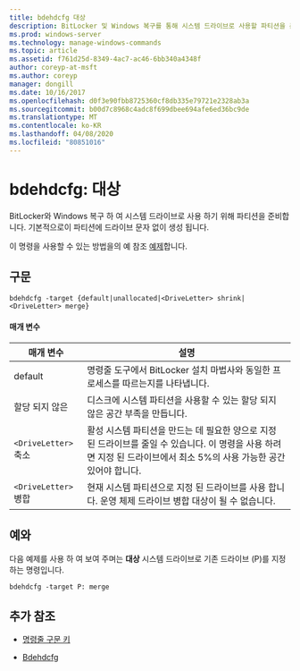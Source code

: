 ```yaml
---
title: bdehdcfg 대상
description: BitLocker 및 Windows 복구를 통해 시스템 드라이브로 사용할 파티션을 준비 하는 **bdehdcfg target**에 대 한 Windows 명령 항목입니다.
ms.prod: windows-server
ms.technology: manage-windows-commands
ms.topic: article
ms.assetid: f761d25d-8349-4ac7-ac46-6bb340a4348f
author: coreyp-at-msft
ms.author: coreyp
manager: dongill
ms.date: 10/16/2017
ms.openlocfilehash: d0f3e90fbb8725360cf8db335e79721e2328ab3a
ms.sourcegitcommit: b00d7c8968c4adc8f699dbee694afe6ed36bc9de
ms.translationtype: MT
ms.contentlocale: ko-KR
ms.lasthandoff: 04/08/2020
ms.locfileid: "80851016"
---
```

# <a name="bdehdcfg-target"></a>bdehdcfg: 대상

BitLocker와 Windows 복구 하 여 시스템 드라이브로 사용 하기 위해 파티션을 준비합니다. 기본적으로이 파티션에 드라이브 문자 없이 생성 됩니다.

이 명령을 사용할 수 있는 방법을의 예 참조 [예제](#BKMK_Examples)합니다.

## <a name="syntax"></a>구문

```
bdehdcfg -target {default|unallocated|<DriveLetter> shrink|<DriveLetter> merge}
```

#### <a name="parameters"></a>매개 변수

| 매개 변수 | 설명 |
| --------- | ----------- |
| default | 명령줄 도구에서 BitLocker 설치 마법사와 동일한 프로세스를 따르는지를 나타냅니다. |
| 할당 되지 않은 | 디스크에 시스템 파티션을 사용할 수 있는 할당 되지 않은 공간 부족을 만듭니다. |
| `<DriveLetter>` 축소 | 활성 시스템 파티션을 만드는 데 필요한 양으로 지정 된 드라이브를 줄일 수 있습니다. 이 명령을 사용 하려면 지정 된 드라이브에서 최소 5%의 사용 가능한 공간 있어야 합니다. |
| `<DriveLetter>` 병합 | 현재 시스템 파티션으로 지정 된 드라이브를 사용 합니다. 운영 체제 드라이브 병합 대상이 될 수 없습니다. |

## <a name="examples"></a><a name=BKMK_Examples></a>예와

다음 예제를 사용 하 여 보여 주며는 **대상** 시스템 드라이브로 기존 드라이브 (P)를 지정 하는 명령입니다.

```
bdehdcfg -target P: merge
```

## <a name="additional-references"></a>추가 참조

- [명령줄 구문 키](command-line-syntax-key.md)

- [Bdehdcfg](bdehdcfg.md)